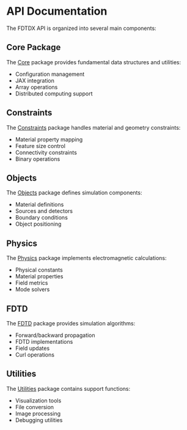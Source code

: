 # API Documentation

The FDTDX API is organized into several main components:

## Core Package
The [Core](core/index.md) package provides fundamental data structures and utilities:
- Configuration management
- JAX integration
- Array operations
- Distributed computing support

## Constraints
The [Constraints](constraints/index.md) package handles material and geometry constraints:
- Material property mapping
- Feature size control
- Connectivity constraints
- Binary operations

## Objects
The [Objects](objects/index.md) package defines simulation components:
- Material definitions
- Sources and detectors
- Boundary conditions
- Object positioning

## Physics
The [Physics](physics/index.md) package implements electromagnetic calculations:
- Physical constants
- Material properties
- Field metrics
- Mode solvers

## FDTD
The [FDTD](fdtd/index.md) package provides simulation algorithms:
- Forward/backward propagation
- FDTD implementations
- Field updates
- Curl operations

## Utilities
The [Utilities](utils/index.md) package contains support functions:
- Visualization tools
- File conversion
- Image processing
- Debugging utilities
